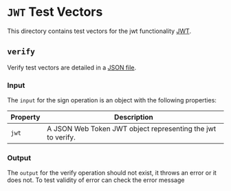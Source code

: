 # `JWT` Test Vectors

This directory contains test vectors for the jwt functionality
[JWT](https://datatracker.ietf.org/doc/html/rfc7519).

## `verify`

Verify test vectors are detailed in a [JSON file](./verify.json).

### Input

The `input` for the sign operation is an object with the following properties:

| Property | Description                                                          |
| -------- | -------------------------------------------------------------------- |
| `jwt`    | A JSON Web Token JWT object representing the jwt to verify.          |

### Output

The `output` for the verify operation should not exist, it throws an error or it does not. To test validity of error can check the error message